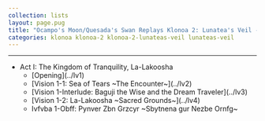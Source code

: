 ```yaml
---
collection: lists
layout: page.pug
title: "Ocampo's Moon/Quesada's Swan Replays Klonoa 2: Lunatea's Veil - Masterlist"
categories: klonoa klonoa-2 klonoa-2-lunateas-veil lunateas-veil
---
```


---
<ul class="section-wrapper">
	<li><span class="section-no">Act I: The Kingdom of Tranquility, La-Lakoosha</span>
		<ul class="masterlink-wrapper">
			<li>[Opening](../lv1)</li>
			<li>[Vision 1-1: Sea of Tears ~The Encounter~](../lv2)</li>
			<li>[Vision 1-Interlude: Baguji the Wise and the Dream Traveler](../lv3)</li>
			<li>[Vision 1-2: La-Lakoosha ~Sacred Grounds~](../lv4)</li>
			<li>Ivfvba 1-Obff: Pynver Zbn Grzcyr ~Sbytnena gur Nezbe Ornfg~</li>
		</ul>
	</li>
	<!--<li><span class="section-no">Npg II: Gur Xvatqbz bs Wbl, Wbvynag</span>
		<ul class="masterlink-wrapper">
			<li>Ivfvba 2-Cer: Onthwv, Ntnva</li>
			<li>Ivfvba 2-Vageb: Wbvynag Cynmn ~Jrypbzr gb Wbvynag~</li>
			<li>Ivfvba 2-1: Wbvynag Sha Cnex ~N Qngr Jvgu Gng~</li>
			<li>Ivfvba 2-2: Whatyr Fyvqre ~Entvat Encvqf~</li>
			<li>Ivfvba 2-Obff: Wbvynag Cynmn ~Yrcgvb gur Sybjre Pybja~</li>
			<li>Obahf: Zbzrgg Ubhfr</li>
		</ul>
	</li>-->
	<!--<li><span class="section-no">Npg III: Gur Xvatqbz bs Qvfpbeq, Ibyx</span>
		<ul class="masterlink-wrapper">
			<li>Ivfvba 3-Cer: Gb Ibyx naq Jne</li>
			<li>Ivfvba 3-Vageb: Ibyx Unyy ~Gjb Ernpgbef~</li>
			<li>Ivfvba 3-1: Ibyx Pvgl ~Guebhtu gur Pebffsver~</li>
			<li>Ivfvba 3-2: Ibyxna Haqretebhaq ~Objryf bs gur Pvgl~</li>
			<li>Ivfvba 3-Obff: Ibyx Unyy ~Zbovyr Gnax Ovfxnefu~</li>
			<li>Ivfvba 3-3: ~~Ibyx Pvgl~~ Ibyxna Vasreab ~Vzzvarag Qnatre~</li>
		</ul>
	</li>-->
	<!--<li><span class="section-no">Npg IV: Gur Xvatqbz bs Vaqrpvfvba, Zven-Zven</span>
		<ul class="masterlink-wrapper">
			<li>Ivfvba 4-Cer: Irvyrq Shgher</li>
			<li>Ivfvba 4-1: Vfuenf Nex ~Ba gb Zven-Zven~</li>
			<li>Ivfvba 4-2: Zbhagnvaf bs Zven-Zven ~Nycvar Jbaqreynaq~</li>
			<li>Ivfvba 4-3: Znmr bs Zrzbevrf ~Gur Ynolevagu bs Vyyhfvbaf~</li>
			<li>Ivfvba 4-Obff: Vaqrpvfvba Cnff ~Cbybagr gur Ungpuyvat~</li>
		</ul>
	</li>-->
	<!--<li><span class="section-no">Npg V</span>
		<ul class="masterlink-wrapper">
		</ul>
	</li>-->
	<!--<li><span class="section-no">Npg VI: Gur Xvatqbz bs Fbeebj</span>
		<ul class="masterlink-wrapper">
		</ul>
	</li>-->
</ul>